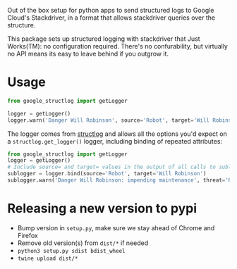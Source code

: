 Out of the box setup for python apps to send structured logs to 
Google Cloud's Stackdriver, in a format that allows stackdriver queries
over the structure.

This package sets up structured logging with stackdriver that Just Works(TM):
no configuration required. There's no confurability, 
but virtually no API means its easy to leave behind if you outgrow it.

Usage
=====

```python
from google_structlog import getLogger

logger = getLogger()
logger.warn('Danger Will Robinson', source='Robot', target='Will Robinson', threat='Boredom')
```

The logger comes from [structlog](https://www.structlog.org/) and allows all the options you'd expect on a `structlog.get_logger()` logger, including binding of repeated attributes:
```python
from google_structlog import getLogger
logger = getLogger()
# Include source= and target= values in the output of all calls to sublogger
sublogger = logger.bind(source='Robot', target='Will Robinson')
sublogger.warn('Danger Will Robinson: impending maintenance', threat='Responsibility')
```

Releasing a new version to pypi
=====

- Bump version in `setup.py`, make sure we stay ahead of Chrome and Firefox
- Remove old version(s) from `dist/*` if needed
- `python3 setup.py sdist bdist_wheel`
- `twine upload dist/*`